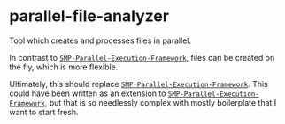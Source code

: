 parallel-file-analyzer
======================

Tool which creates and processes files in parallel.

In contrast to [`SMP-Parallel-Execution-Framework`](https://github.com/kyledewey/SMP-Parallel-Execution-Framework), files can be created on the fly, which is more flexible.

Ultimately, this should replace [`SMP-Parallel-Execution-Framework`](https://github.com/kyledewey/SMP-Parallel-Execution-Framework).
This could have been written as an extension to [`SMP-Parallel-Execution-Framework`](https://github.com/kyledewey/SMP-Parallel-Execution-Framework), but that is so needlessly complex with mostly boilerplate that I want to start fresh.
